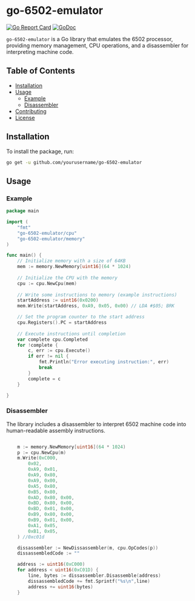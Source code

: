 # go-6502-emulator

[![Go Report Card](https://goreportcard.com/badge/github.com/yourusername/go-6502-emulator)](https://goreportcard.com/report/github.com/yourusername/go-6502-emulator)
[![GoDoc](https://pkg.go.dev/badge/github.com/yourusername/go-6502-emulator)](https://pkg.go.dev/github.com/yourusername/go-6502-emulator)

`go-6502-emulator` is a Go library that emulates the 6502 processor, providing memory management, CPU operations, and a disassembler for interpreting machine code.

## Table of Contents

- [Installation](#installation)
- [Usage](#usage)
  - [Example](#example)
  - [Disassembler](#disassembler)
- [Contributing](#contributing)
- [License](#license)

## Installation

To install the package, run:

```bash
go get -u github.com/yourusername/go-6502-emulator
```
## Usage

### Example
```go
package main

import (
    "fmt"
    "go-6502-emulator/cpu"
    "go-6502-emulator/memory"
)

func main() {
    // Initialize memory with a size of 64KB
    mem := memory.NewMemory[uint16](64 * 1024)
    
    // Initialize the CPU with the memory
    cpu := cpu.NewCpu(mem)
    
    // Write some instructions to memory (example instructions)
    startAddress := uint16(0x0200)
    mem.Write(startAddress, 0xA9, 0x05, 0x00) // LDA #$05; BRK

    // Set the program counter to the start address
    cpu.Registers().PC = startAddress
    
    // Execute instructions until completion
    var complete cpu.Completed
    for !complete {
        c, err := cpu.Execute()
        if err != nil {
            fmt.Println("Error executing instruction:", err)
            break
        }
        complete = c
    }

}
```
### Disassembler

The library includes a disassembler to interpret 6502 machine code into human-readable assembly instructions.

```go

	m := memory.NewMemory[uint16](64 * 1024)
	p := cpu.NewCpu(m)
	m.Write(0xC000,
		0x02,
		0xA9, 0x01,
		0xA9, 0x80,
		0xA9, 0x00,
		0xA5, 0x80,
		0xB5, 0x80,
		0xAD, 0x80, 0x00,
		0xBD, 0x80, 0x00,
		0xBD, 0x01, 0x00,
		0xB9, 0x80, 0x00,
		0xB9, 0x01, 0x00,
		0xA1, 0x05,
		0xB1, 0x05,
	) //0xc01d

	dissassembler := NewDissassembler(m, cpu.OpCodes(p))
	dissassembledCode := ""

	address := uint16(0xC000)
	for address < uint16(0xC01D) {
		line, bytes := dissassembler.Disassemble(address)
		dissassembledCode += fmt.Sprintf("%s\n",line)
		address += uint16(bytes)
	}

```